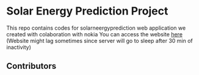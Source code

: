 # Solar Energy Prediction Project
This repo contains codes for solarneergyprediction web application we created with colaboration with nokia
You can access the website [here](solarenergyprediction.herokuapp.com/)
(Website might lag sometimes since server will go to sleep after 30 min of inactivity)
## Contributors

